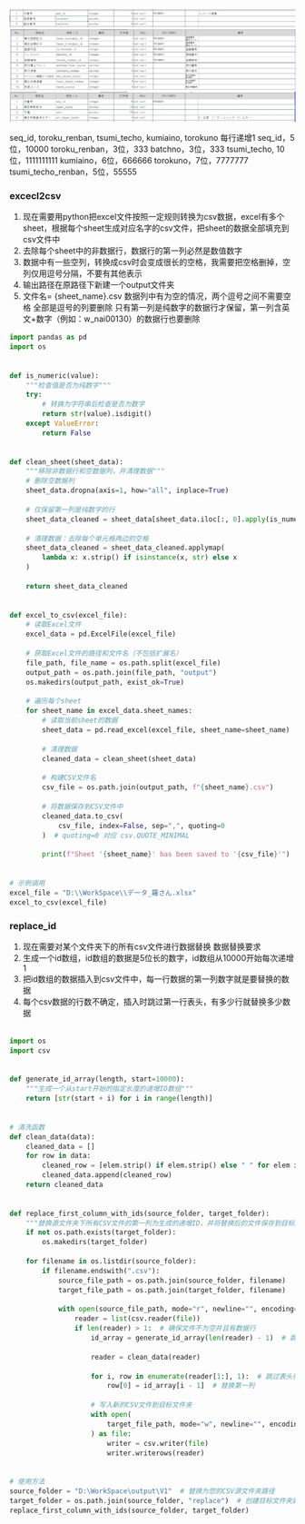 ![](开发Script/attachments/CsvExcel.png)
![](开发Script/attachments/CsvExcel-1.png)
![](开发Script/attachments/CsvExcel-2.png)

seq_id, toroku_renban, tsumi_techo, kumiaino, torokuno
每行递增1
seq_id，5位，10000
toroku_renban，3位，333
batchno，3位，333
tsumi_techo, 10位，1111111111
kumiaino，6位，666666
torokuno，7位，7777777
tsumi_techo_renban，5位，55555


### excecl2csv

1. 现在需要用python把excel文件按照一定规则转换为csv数据，excel有多个sheet，根据每个sheet生成对应名字的csv文件，把sheet的数据全部填充到csv文件中
2. 去除每个sheet中的非数据行，数据行的第一列必然是数值数字
3. 数据中有一些空列，转换成csv时会变成很长的空格，我需要把空格删掉，空列仅用逗号分隔，不要有其他表示
4. 输出路径在原路径下新建一个output文件夹
5. 文件名= {sheet_name}.csv 数据列中有为空的情况，两个逗号之间不需要空格 全部是逗号的列要删除 只有第一列是纯数字的数据行才保留，第一列含英文+数字（例如：w_nai00130）的数据行也要删除

```python
import pandas as pd
import os


def is_numeric(value):
    """检查值是否为纯数字"""
    try:
        # 转换为字符串后检查是否为数字
        return str(value).isdigit()
    except ValueError:
        return False


def clean_sheet(sheet_data):
    """移除非数据行和空数据列，并清理数据"""
    # 删除空数据列
    sheet_data.dropna(axis=1, how="all", inplace=True)

    # 仅保留第一列是纯数字的行
    sheet_data_cleaned = sheet_data[sheet_data.iloc[:, 0].apply(is_numeric)]

    # 清理数据：去除每个单元格两边的空格
    sheet_data_cleaned = sheet_data_cleaned.applymap(
        lambda x: x.strip() if isinstance(x, str) else x
    )

    return sheet_data_cleaned


def excel_to_csv(excel_file):
    # 读取Excel文件
    excel_data = pd.ExcelFile(excel_file)

    # 获取Excel文件的路径和文件名（不包括扩展名）
    file_path, file_name = os.path.split(excel_file)
    output_path = os.path.join(file_path, "output")
    os.makedirs(output_path, exist_ok=True)

    # 遍历每个sheet
    for sheet_name in excel_data.sheet_names:
        # 读取当前sheet的数据
        sheet_data = pd.read_excel(excel_file, sheet_name=sheet_name)

        # 清理数据
        cleaned_data = clean_sheet(sheet_data)

        # 构建CSV文件名
        csv_file = os.path.join(output_path, f"{sheet_name}.csv")

        # 将数据保存到CSV文件中
        cleaned_data.to_csv(
            csv_file, index=False, sep=",", quoting=0
        )  # quoting=0 对应 csv.QUOTE_MINIMAL

        print(f"Sheet '{sheet_name}' has been saved to '{csv_file}'")


# 示例调用
excel_file = "D:\\WorkSpace\\データ_羅さん.xlsx"
excel_to_csv(excel_file)


```


### replace_id

1. 现在需要对某个文件夹下的所有csv文件进行数据替换 数据替换要求
2. 生成一个id数组，id数组的数据是5位长的数字，id数组从10000开始每次递增1
3. 把id数组的数据插入到csv文件中，每一行数据的第一列数字就是要替换的数据
4. 每个csv数据的行数不确定，插入时跳过第一行表头，有多少行就替换多少数据

```python

import os
import csv


def generate_id_array(length, start=10000):
    """生成一个从start开始的指定长度的递增ID数组"""
    return [str(start + i) for i in range(length)]


# 清洗函数
def clean_data(data):
    cleaned_data = []
    for row in data:
        cleaned_row = [elem.strip() if elem.strip() else " " for elem in row]
        cleaned_data.append(cleaned_row)
    return cleaned_data


def replace_first_column_with_ids(source_folder, target_folder):
    """替换源文件夹下所有CSV文件的第一列为生成的递增ID，并将替换后的文件保存到目标文件夹"""
    if not os.path.exists(target_folder):
        os.makedirs(target_folder)

    for filename in os.listdir(source_folder):
        if filename.endswith(".csv"):
            source_file_path = os.path.join(source_folder, filename)
            target_file_path = os.path.join(target_folder, filename)

            with open(source_file_path, mode="r", newline="", encoding="utf-8") as file:
                reader = list(csv.reader(file))
                if len(reader) > 1:  # 确保文件不为空并且有数据行
                    id_array = generate_id_array(len(reader) - 1)  # 跳过表头生成ID数组

                    reader = clean_data(reader)

                    for i, row in enumerate(reader[1:], 1):  # 跳过表头行
                        row[0] = id_array[i - 1]  # 替换第一列

                    # 写入新的CSV文件到目标文件夹
                    with open(
                        target_file_path, mode="w", newline="", encoding="utf-8"
                    ) as file:
                        writer = csv.writer(file)
                        writer.writerows(reader)


# 使用方法
source_folder = "D:\WorkSpace\output\V1"  # 替换为您的CSV源文件夹路径
target_folder = os.path.join(source_folder, "replace")  # 创建目标文件夹路径
replace_first_column_with_ids(source_folder, target_folder)


```

